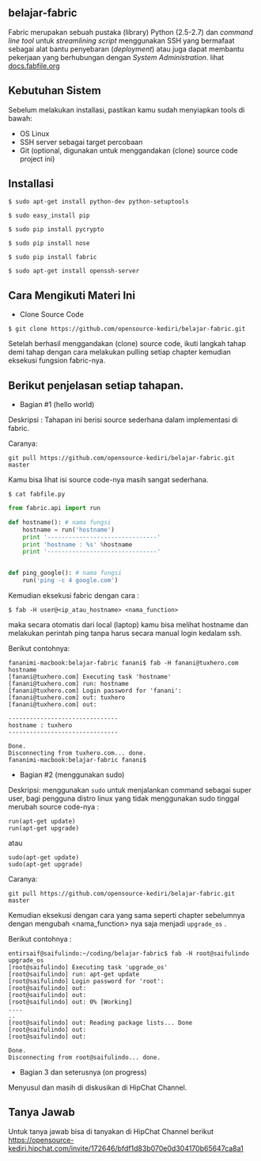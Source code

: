 ## belajar-fabric

Fabric merupakan sebuah pustaka (library) Python (2.5-2.7) dan *command line tool* untuk *streamlining script* menggunakan SSH yang bermafaat sebagai alat bantu penyebaran (*deployment*) atau juga dapat membantu pekerjaan yang berhubungan dengan *System Administration*. lihat [docs.fabfile.org][d]

## Kebutuhan Sistem

Sebelum melakukan installasi, pastikan kamu sudah menyiapkan tools di bawah:
- OS Linux
- SSH server sebagai target percobaan
- Git (optional, digunakan untuk menggandakan (clone) source code project ini)

## Installasi

```console
$ sudo apt-get install python-dev python-setuptools

$ sudo easy_install pip

$ sudo pip install pycrypto

$ sudo pip install nose

$ sudo pip install fabric

$ sudo apt-get install openssh-server

```

## Cara Mengikuti Materi Ini
- Clone Source Code

`$ git clone https://github.com/opensource-kediri/belajar-fabric.git`

Setelah berhasil menggandakan (clone) source code, ikuti langkah tahap demi tahap dengan cara melakukan pulling setiap chapter kemudian eksekusi fungsion fabric-nya.

## Berikut penjelasan setiap tahapan.

- Bagian #1 (hello world)

Deskripsi : Tahapan ini berisi source sederhana dalam implementasi di fabric.

Caranya:

`git pull https://github.com/opensource-kediri/belajar-fabric.git master`

Kamu bisa lihat isi source code-nya masih sangat sederhana.

`$ cat fabfile.py`

```python
from fabric.api import run

def hostname(): # nama fungsi
    hostname = run('hostname')
    print '-------------------------------'
    print 'hostname : %s' %hostname
    print '-------------------------------'


def ping_google(): # nama fungsi
    run('ping -c 4 google.com')

```

Kemudian eksekusi fabric dengan cara :

`$ fab -H user@<ip_atau_hostname> <nama_function>`

maka secara otomatis dari local (laptop) kamu bisa melihat hostname dan melakukan perintah ping tanpa harus secara manual login kedalam ssh.

Berikut contohnya:

```console
fananimi-macbook:belajar-fabric fanani$ fab -H fanani@tuxhero.com hostname
[fanani@tuxhero.com] Executing task 'hostname'
[fanani@tuxhero.com] run: hostname
[fanani@tuxhero.com] Login password for 'fanani':
[fanani@tuxhero.com] out: tuxhero
[fanani@tuxhero.com] out:

-------------------------------
hostname : tuxhero
-------------------------------

Done.
Disconnecting from tuxhero.com... done.
fananimi-macbook:belajar-fabric fanani$

```

- Bagian #2 (menggunakan sudo)

Deskripsi: menggunakan `sudo` untuk menjalankan command sebagai super user, bagi pengguna distro linux yang tidak menggunakan sudo tinggal merubah source code-nya :

```console
run(apt-get update)
run(apt-get upgrade)
```

atau

```console
sudo(apt-get update)
sudo(apt-get upgrade)
```

Caranya:

`git pull https://github.com/opensource-kediri/belajar-fabric.git master`

Kemudian eksekusi dengan cara yang sama seperti chapter sebelumnya dengan mengubah <nama_function> nya saja menjadi `upgrade_os` .

Berikut contohnya :

```console
entirsaif@saifulindo:~/coding/belajar-fabric$ fab -H root@saifulindo upgrade_os
[root@saifulindo] Executing task 'upgrade_os'
[root@saifulindo] run: apt-get update
[root@saifulindo] Login password for 'root': 
[root@saifulindo] out: 
[root@saifulindo] out: 
[root@saifulindo] out: 0% [Working]
....
..
[root@saifulindo] out: Reading package lists... Done
[root@saifulindo] out: 
[root@saifulindo] out: 

Done.
Disconnecting from root@saifulindo... done.

```

- Bagian 3 dan seterusnya (on progress)

Menyusul dan masih di diskusikan di HipChat Channel.


## Tanya Jawab


Untuk tanya jawab bisa di tanyakan di HipChat Channel berikut https://opensource-kediri.hipchat.com/invite/172646/bfdf1d83b070e0d304170b65647ca8a1

[d]:http://docs.fabfile.org/